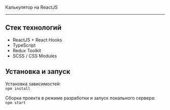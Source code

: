 Калькулятор на ReactJS
***

Стек технологий
---------

* ReactJS + React Hooks
* TypeScript
* Redux Toolkit
* SCSS / CSS Modules

Установка и запуск
--------

Установка зависимостей:\
`npm install`

Сборка проекта в режиме разработки и запуск локального сервера:\
`npm start`
